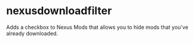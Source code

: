 # nexusdownloadfilter
Adds a checkbox to Nexus Mods that allows you to hide mods that you've already downloaded.
